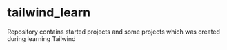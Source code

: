 # tailwind_learn
Repository contains started projects and some projects which was created during learning Tailwind
